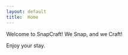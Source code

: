 ```yaml
---
layout: default
title:  Home
---
```


Welcome to SnapCraft! We Snap, and we Craft!

Enjoy your stay.

